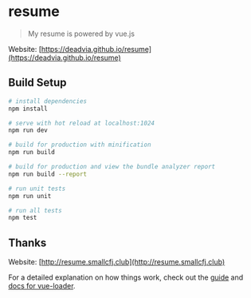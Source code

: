 # resume

> My resume is powered by vue.js

Website: [https://deadvia.github.io/resume](https://deadvia.github.io/resume)

## Build Setup

``` bash
# install dependencies
npm install

# serve with hot reload at localhost:1024
npm run dev

# build for production with minification
npm run build

# build for production and view the bundle analyzer report
npm run build --report

# run unit tests
npm run unit

# run all tests
npm test
```

## Thanks

Website: [http://resume.smallcfj.club](http://resume.smallcfj.club)

For a detailed explanation on how things work, check out the [guide](http://vuejs-templates.github.io/webpack/) and [docs for vue-loader](http://vuejs.github.io/vue-loader).
